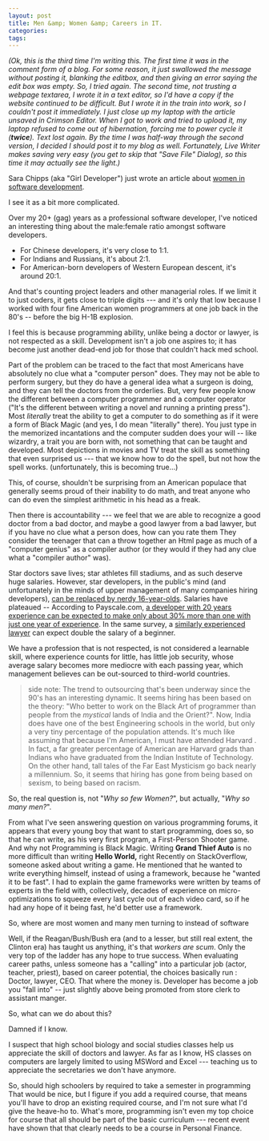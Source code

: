 ```yaml
---
layout: post
title: Men &amp; Women &amp; Careers in IT.
categories: 
tags: 
---
```

*(Ok, this is the third time I'm writing this.  The first time it was in the comment form of a blog.  For some reason, it just swallowed the message without posting it, blanking the editbox, and then giving an error saying the edit box was empty.  So, I tried again.  The second time, not trusting a webpage textarea, I wrote it in a text editor, so I'd have a copy if the website continued to be difficult. But I wrote it in the train into work, so I couldn't post it immediately.  I just close up my laptop with the article unsaved in Crimson Editor.  When I got to work and tried to upload it, my laptop refused to come out of hibernation, forcing me to power cycle it (**twice**).  Text lost again.  By the time I was half-way through the second version, I decided I should post it to my blog as well.  Fortunately, Live Writer makes saving very easy (you get to skip that "Save File" Dialog), so this time it may actually see the light.)*

Sara Chipps (aka "Girl Developer") just wrote an article about [women in software development](http://girldeveloper.com/waxing-dev/i-ve-concluded-that-you-guys-don-t-think-i-m-an-idiot/).

I see it as a bit more complicated.
  
Over my 20+ (gag) years as a professional software developer, I've noticed an interesting thing about the male:female ratio amongst software developers.

 * For Chinese developers, it's very close to 1:1.
 * For Indians and Russians, it's about 2:1.
 * For American-born developers of Western European descent, it's around 20:1.
  
 And that's counting project leaders and other managerial roles.  If we limit it to just coders, it gets close to triple digits --- and it's only that low because I worked with four fine American women programmers at one job back in the 80's -- before the big H-1B explosion.
 
 I feel this is because programming ability, unlike being a doctor or lawyer, is not respected as a skill.  Development isn't a job one aspires to; it has become just another dead-end job for those that couldn't hack med school. 
  
Part of the problem can be traced to the fact that most Americans have absolutely no clue what a "computer person" does.  They may not be able to perform surgery, but they do have a general idea what a surgeon is doing, and they can tell the doctors from the orderlies.  But, very few people know the different between a computer programmer and a computer operator ("It's the different between writing a novel and running a printing press").  Most *literally* treat the ability to get a computer to do something as if it were a form of Black Magic (and yes, I do mean "literally" there).  You just type in the memorized incantations  and the computer sudden does your will -- like wizardry, a trait you are born with, not something that can be taught and developed.  Most depictions in movies and TV treat the skill as something that even surprised us --- that we know how to do the spell, but not how the spell works.  (unfortunately, this is becoming true...)

This, of course, shouldn't be surprising from an American populace that generally seems proud of their inability to do math, and treat anyone who can do even the simplest arithmetic in his head as a freak.  
  
Then there is accountability --- we feel that we are able to recognize a good doctor from a bad doctor, and maybe a good lawyer from a bad lawyer, but if you have no clue what a person does, how can you rate them   They consider the teenager that can a throw together an Html page as much of a "computer genius" as a compiler author (or they would if they had any clue what a "compiler author" was). 
  
Star doctors save lives; star athletes fill stadiums, and as such deserve huge salaries.  However, star developers, in the public's mind (and unfortunately in the minds of upper management of many companies hiring developers), [can be replaced by nerdy 16-year-olds](http://xkcd.com/519/).   Salaries have plateaued --  According to Payscale.com, [a developer with 20 years experience can be expected to make only about 30% more than one with just one year of experience](http://www.payscale.com/research/US/Job=Sr._Software_Engineer_%2F_Developer_%2F_Programmer/Salary).   In the same survey, a [similarly experienced lawyer](http://www.payscale.com/research/US/Job=Attorney_%2f_Lawyer/Salary) can expect double the salary of a beginner.
  
We have a profession that is not respected, is not considered a learnable skill, where experience counts for little, has little job security, whose average salary becomes more mediocre with each passing year, which management believes can be out-sourced to third-world countries.

> side note: The trend to outsourcing that's been underway since the 90's has an interesting dynamic.  It seems hiring has been based on the theory: "Who better to work on the Black Art of programmer than people from the *mystical* lands of India and the Orient?".  Now, India does have one of the best Engineering schools in the world, but only a very tiny percentage of the population attends.  It's much like assuming that because I'm American, I must have attended Harvard .  In fact, a far greater percentage of American are Harvard grads than Indians who have graduated from the Indian Institute of Technology.  On the other hand, tall tales of the Far East Mysticism go back nearly a millennium.  So, it seems that hiring has gone from being based on sexism, to being based on racism.
 
So, the real question is, not "*Why so few Women?*", but actually, "*Why so many men?*".  

From what I've seen answering question on various programming forums, it appears that every young boy that want to start programming, does so, so that he can write, as his very first program, a First-Person Shooter game.   And why not  Programming is Black Magic.  Writing **Grand Thief Auto** is no more difficult than writing **Hello World,** right   Recently on StackOverflow, someone asked about writing a game.  He mentioned that he wanted to write everything himself, instead of using a framework, because he "wanted it to be fast".  I had to explain the game frameworks were written by teams of experts in the field with, collectively, decades of experience on micro-optimizations to squeeze every last cycle out of each video card, so if he had any hope of it being fast, he'd better use a framework.
  
So, where are most women and many men turning to instead of software  

 Well, if the Reagan/Bush/Bush era (and to a lesser, but still real extent, the Clinton era) has taught us anything, it's that *workers are scum*.  Only the very top of the ladder has any hope to true success.  When evaluating career paths, unless someone has a "calling" into a particular job (actor, teacher, priest), based on career potential, the choices basically run : Doctor, lawyer, CEO.  That where the money is.  Developer has become a job you "fall into" -- just slightly above being promoted from store clerk to assistant manger.

So, what can we do about this?
     
Damned if I know.

I suspect that high school biology and social studies classes help us appreciate the skill of doctors and lawyer.  As far as I know, HS classes on computers are largely limited to using MSWord and Excel --- teaching us to appreciate the secretaries we don't have anymore.  

So, should high schoolers by required to take a semester in programming   That would be nice, but I figure if you add a required course, that means you'll have to drop an existing required course, and I'm not sure what I'd give the heave-ho to.  What's more, programming isn't even my top choice for course that all should be part of the basic curriculum --- recent event have shown that that clearly needs to be a course in Personal Finance. 
    